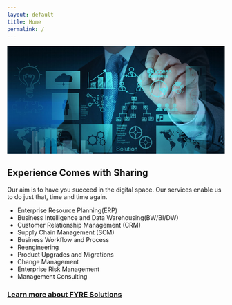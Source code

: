 ```yaml
---
layout: default
title: Home
permalink: /
---
```


![Header](images/Company-Profile01.jpg "Fyre Solutions")

## Experience Comes with Sharing

Our aim is to have you succeed in the digital space. Our services enable us to do just that, time and time again.

* Enterprise Resource Planning(ERP)	
* Business Intelligence and Data Warehousing(BW/BI/DW)
* Customer Relationship Management (CRM)
* Supply Chain Management (SCM)
* Business Workflow and Process
* Reengineering
* Product Upgrades and Migrations
* Change Management
* Enterprise Risk Management
* Management Consulting


### [Learn more about FYRE Solutions](/about)

